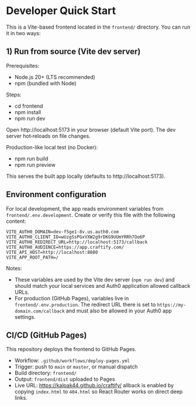 # Developer Quick Start

This is a Vite-based frontend located in the `frontend/` directory. You can run it in two ways:

## 1) Run from source (Vite dev server)

Prerequisites:
- Node.js 20+ (LTS recommended)
- npm (bundled with Node)

Steps:
- cd frontend
- npm install
- npm run dev

Open http://localhost:5173 in your browser (default Vite port). The dev server hot‑reloads on file changes.

Production-like local test (no Docker):
- npm run build
- npm run preview

This serves the built app locally (defaults to http://localhost:5173).

## Environment configuration

For local development, the app reads environment variables from `frontend/.env.development`.
Create or verify this file with the following content:

```
VITE_AUTH0_DOMAIN=dev-f5ge1-8v.us.auth0.com
VITE_AUTH0_CLIENT_ID=wUzgSsPGxVXW2g9rDKG9UUmYRRh7Oo6P
VITE_AUTH0_REDIRECT_URL=http://localhost:5173/callback
VITE_AUTH0_AUDIENCE=https://app.craftify.com/
VITE_API_HOST=http://localhost:8080
VITE_APP_ROOT_PATH=/
```

Notes:
- These variables are used by the Vite dev server (`npm run dev`) and should match your local services and Auth0 application allowed callback URLs.
- For production (GitHub Pages), variables live in `frontend/.env.production`. The redirect URL there is set to `https://my-domain.com/callback` and must also be allowed in your Auth0 app settings.

## CI/CD (GitHub Pages)

This repository deploys the frontend to GitHub Pages.

- Workflow: `.github/workflows/deploy-pages.yml`
- Trigger: push to `main` or `master`, or manual dispatch
- Build directory: `frontend/`
- Output: `frontend/dist` uploaded to Pages
- Live URL: https://kalpak44.github.io/craftify/
allback is enabled by copying `index.html` to `404.html` so React Router works on direct deep links.